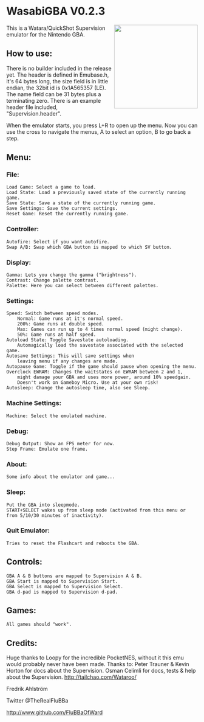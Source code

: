 # WasabiGBA V0.2.3

<img align="right" width="220" src="./logo.png" />

This is a Watara/QuickShot Supervision emulator for the Nintendo GBA.

## How to use:

There is no builder included in the release yet.
The header is defined in Emubase.h, it's 64 bytes long, the size field is in
little endian, the 32bit id is 0x1A565357 (LE).
The name field can be 31 bytes plus a terminating zero.
There is an example header file included, "Supervision.header".

When the emulator starts, you press L+R to open up the menu.
Now you can use the cross to navigate the menus, A to select an option,
B to go back a step.

## Menu:

### File:
	Load Game: Select a game to load.
	Load State: Load a previously saved state of the currently running game.
	Save State: Save a state of the currently running game.
	Save Settings: Save the current settings.
	Reset Game: Reset the currently running game.

### Controller:
	Autofire: Select if you want autofire.
	Swap A/B: Swap which GBA button is mapped to which SV button.

### Display:
	Gamma: Lets you change the gamma ("brightness").
	Contrast: Change palette contrast.
	Palette: Here you can select between different palettes.

### Settings:
	Speed: Switch between speed modes.
		Normal: Game runs at it's normal speed.
		200%: Game runs at double speed.
		Max: Games can run up to 4 times normal speed (might change).
		50%: Game runs at half speed.
	Autoload State: Toggle Savestate autoloading.
		Automagically load the savestate associated with the selected game.
	Autosave Settings: This will save settings when
		leaving menu if any changes are made.
	Autopause Game: Toggle if the game should pause when opening the menu.
	Overclock EWRAM: Changes the waitstates on EWRAM between 2 and 1,
		might damage your GBA and uses more power, around 10% speedgain.
		Doesn't work on Gameboy Micro. Use at your own risk!
	Autosleep: Change the autosleep time, also see Sleep.

### Machine Settings:
	Machine: Select the emulated machine.

### Debug:
	Debug Output: Show an FPS meter for now.
	Step Frame: Emulate one frame.

### About:
	Some info about the emulator and game...

### Sleep:
	Put the GBA into sleepmode.
	START+SELECT wakes up from sleep mode (activated from this menu or from	5/10/30	minutes of inactivity).

### Quit Emulator:
	Tries to reset the Flashcart and reboots the GBA.

## Controls:
	GBA A & B buttons are mapped to Supervision A & B.
	GBA Start is mapped to Supervision Start.
	GBA Select is mapped to Supervision Select.
	GBA d-pad is mapped to Supervision d-pad.

## Games:
	All games should "work".

## Credits:

Huge thanks to Loopy for the incredible PocketNES, without it this emu would
probably never have been made.
Thanks to:
	Peter Trauner & Kevin Horton for docs about the Supervision.
	Osman Celimli for docs, tests & help about the Supervision. http://tailchao.com/Wataroo/


Fredrik Ahlström

Twitter @TheRealFluBBa

http://www.github.com/FluBBaOfWard
